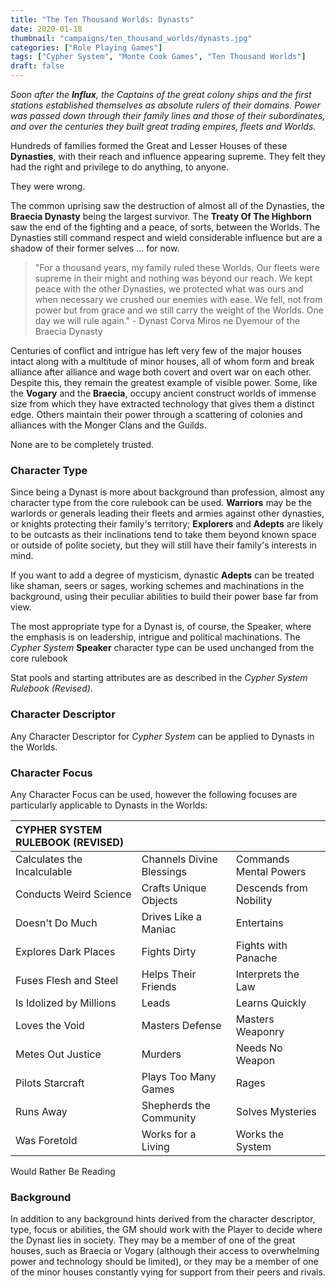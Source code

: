 ```yaml
---
title: "The Ten Thousand Worlds: Dynasts"
date: 2020-01-18
thumbnail: "campaigns/ten_thousand_worlds/dynasts.jpg"
categories: ["Role Playing Games"]
tags: ["Cypher System", "Monte Cook Games", "Ten Thousand Worlds"]
draft: false
---
```


_Soon after the **Influx**, the Captains of the great colony ships and the first stations established themselves as absolute rulers of their domains. Power was passed down through their family lines and those of their subordinates, and over the centuries they built great trading empires, fleets and Worlds._

Hundreds of families formed the Great and Lesser Houses of these **Dynasties**, with their reach and influence appearing supreme. They felt they had the right and privilege to do anything, to anyone.

They were wrong.

The common uprising saw the destruction of almost all of the Dynasties, the **Braecia Dynasty** being the largest survivor. The **Treaty Of The Highborn** saw the end of the fighting and a peace, of sorts, between the Worlds. The Dynasties still command respect and wield considerable influence but are a shadow of their former selves ... for now.  

>"For a thousand years, my family ruled these Worlds. Our fleets were supreme in their might and nothing was beyond our reach. We kept peace with the other Dynasties, we protected what was ours and when necessary we crushed our enemies with ease. We fell, not from power but from grace and we still carry the weight of the Worlds. One day we will rule again." - Dynast Corva Miros ne Dyemour of the Braecia Dynasty

Centuries of conflict and intrigue has left very few of the major houses intact along with a multitude of minor houses, all of whom form and break alliance after alliance and wage both covert and overt war on each other. Despite this, they remain the greatest example of visible power. Some, like the **Vogary** and the **Braecia**, occupy ancient construct worlds of immense size from which they have extracted technology that gives them a distinct edge. Others maintain their power through a scattering of colonies and alliances with the Monger Clans and the Guilds.

None are to be completely trusted.

### Character Type

Since being a Dynast is more about background than profession, almost any character type from the core rulebook can be used. **Warriors** may be the warlords or generals leading their fleets and armies against other dynasties, or knights protecting their family's territory; **Explorers** and **Adepts** are likely to be outcasts as their inclinations tend to take them beyond known space or outside of polite society, but they will still have their family's interests in mind.

If you want to add a degree of mysticism, dynastic **Adepts** can be treated like shaman, seers or sages, working schemes and machinations in the background, using their peculiar abilities to build their power base far from view.

The most appropriate type for a Dynast is, of course, the Speaker, where the emphasis is on leadership, intrigue and political machinations. The *Cypher System* **Speaker** character type can be used unchanged from the core rulebook

Stat pools and starting attributes are as described in the *Cypher System Rulebook (Revised)*.

### Character Descriptor

Any Character Descriptor for *Cypher System* can be applied to Dynasts in the Worlds.

### Character Focus

Any Character Focus can be used, however the following focuses are particularly applicable to Dynasts in the Worlds:

| **CYPHER SYSTEM RULEBOOK (REVISED)**|||
|:--|:--|:--|
Calculates the Incalculable|Channels Divine Blessings|Commands Mental Powers
Conducts Weird Science|Crafts Unique Objects|Descends from Nobility
Doesn't Do Much|Drives Like a Maniac|Entertains
Explores Dark Places|Fights Dirty|Fights with Panache
Fuses Flesh and Steel|Helps Their Friends|Interprets the Law
Is Idolized by Millions|Leads|Learns Quickly
Loves the Void|Masters Defense|Masters Weaponry
Metes Out Justice|Murders|Needs No Weapon
Pilots Starcraft|Plays Too Many Games|Rages
Runs Away|Shepherds the Community|Solves Mysteries
Was Foretold|Works for a Living|Works the System
Would Rather Be Reading

### Background

In addition to any background hints derived from the character descriptor, type, focus or abilities, the GM should work with the Player to decide where the Dynast lies in society. They may be a member of one of the great houses, such as Braecia or Vogary (although their access to overwhelming power and technology should be limited), or they may be a member of one of the minor houses constantly vying for support from their peers and rivals.